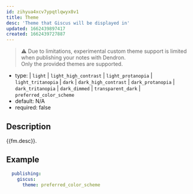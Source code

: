 ```yaml
---
id: zihyua4xcv7ypqtlqwyx8v1
title: Theme
desc: 'Theme that Giscus will be displayed in'
updated: 1662439897417
created: 1662439727887
---
```


> ⚠️ Due to limitations, experimental custom theme support is limited when publishing your notes with Dendron.  
> Only the provided themes are supported.

- type: 
  | `light`
  | `light_high_contrast`
  | `light_protanopia`
  | `light_tritanopia`
  | `dark`
  | `dark_high_contrast`
  | `dark_protanopia`
  | `dark_tritanopia`
  | `dark_dimmed`
  | `transparent_dark`
  | `preferred_color_scheme`
- default: N/A
- required: false

## Description

{{fm.desc}}.

## Example

```yml
  publishing:
    giscus:
      theme: preferred_color_scheme
```